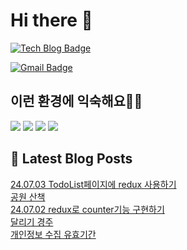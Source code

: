 # Hi there 👋

[![Tech Blog Badge](http://img.shields.io/badge/tistory-black?style=flat-square&logo=Tistory&link=https://codingpracticenote.tistory.com/)](https://codingpracticenote.tistory.com/)
	
[![Gmail Badge](https://img.shields.io/badge/Gmail-d14836?style=flat-square&logo=Gmail&logoColor=white&link=mailto:tkdrnr1215@gmail.com)](mailto:tkdrnr1215@gmail.com)

## 이런 환경에 익숙해요✍🏼

<img src="https://img.shields.io/badge/CSS3-1572B6?style=flat-square&logo=CSS3&logoColor=white"/> </t>
<img src="https://img.shields.io/badge/HTML5-E34F26?style=flat-square&logo=HTML5&logoColor=white"/> 
<img src="https://img.shields.io/badge/JavaScript-F7DF1E?style=flat-square&logo=JavaScript&logoColor=white"/>
<img src="https://img.shields.io/badge/TypeScript-3178C6?style=flat-square&logo=TypeScript&logoColor=white"/>

## 📕 Latest Blog Posts

<a href=https://codingpracticenote.tistory.com/250>24.07.03 TodoList페이지에 redux 사용하기</a></br><a href=https://codingpracticenote.tistory.com/249>공원 산책</a></br><a href=https://codingpracticenote.tistory.com/248>24.07.02 redux로 counter기능 구현하기</a></br><a href=https://codingpracticenote.tistory.com/247>달리기 경주</a></br><a href=https://codingpracticenote.tistory.com/246>개인정보 수집 유효기간</a></br>